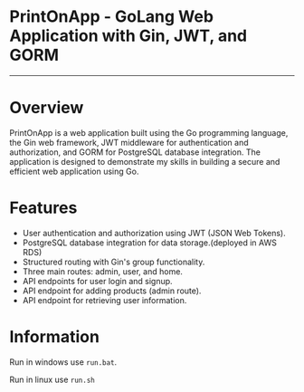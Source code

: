 # PrintOnApp - GoLang Web Application with Gin, JWT, and GORM

---

# Overview

PrintOnApp is a web application built using the Go programming language, the Gin web framework, JWT middleware for authentication and authorization, and GORM for PostgreSQL database integration. The application is designed to demonstrate my skills in building a secure and efficient web application using Go.

# Features

- User authentication and authorization using JWT (JSON Web Tokens).
- PostgreSQL database integration for data storage.(deployed in AWS RDS)
- Structured routing with Gin's group functionality.
- Three main routes: admin, user, and home.
- API endpoints for user login and signup.
- API endpoint for adding products (admin route).
- API endpoint for retrieving user information.




# Information
Run in windows use ```run.bat```.

Run in linux use ```run.sh```

